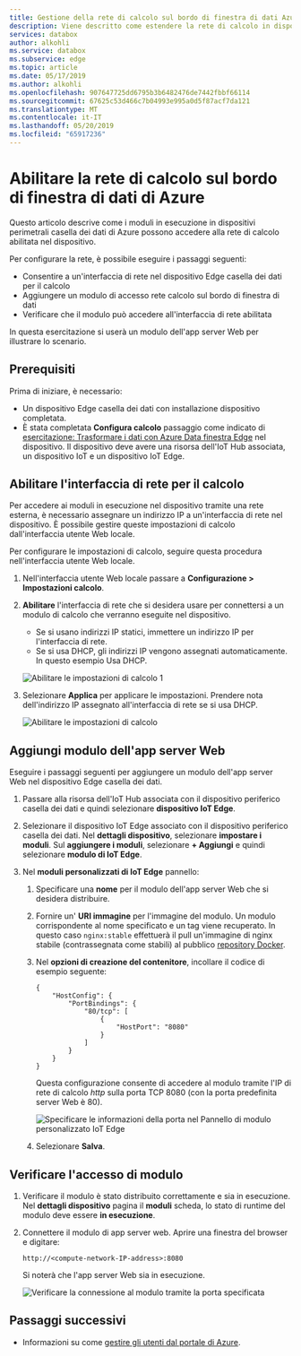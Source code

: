 ```yaml
---
title: Gestione della rete di calcolo sul bordo di finestra di dati Azure per i moduli di accesso | Microsoft Docs
description: Viene descritto come estendere la rete di calcolo in dispositivi perimetrali finestra di dati per l'accesso ai moduli tramite un indirizzo IP esterno.
services: databox
author: alkohli
ms.service: databox
ms.subservice: edge
ms.topic: article
ms.date: 05/17/2019
ms.author: alkohli
ms.openlocfilehash: 907647725dd6795b3b6482476de7442fbbf66114
ms.sourcegitcommit: 67625c53d466c7b04993e995a0d5f87acf7da121
ms.translationtype: MT
ms.contentlocale: it-IT
ms.lasthandoff: 05/20/2019
ms.locfileid: "65917236"
---
```

# <a name="enable-compute-network-on-your-azure-data-box-edge"></a>Abilitare la rete di calcolo sul bordo di finestra di dati di Azure

Questo articolo descrive come i moduli in esecuzione in dispositivi perimetrali casella dei dati di Azure possono accedere alla rete di calcolo abilitata nel dispositivo.

Per configurare la rete, è possibile eseguire i passaggi seguenti:

- Consentire a un'interfaccia di rete nel dispositivo Edge casella dei dati per il calcolo
- Aggiungere un modulo di accesso rete calcolo sul bordo di finestra di dati
- Verificare che il modulo può accedere all'interfaccia di rete abilitata

In questa esercitazione si userà un modulo dell'app server Web per illustrare lo scenario.

## <a name="prerequisites"></a>Prerequisiti

Prima di iniziare, è necessario:

- Un dispositivo Edge casella dei dati con installazione dispositivo completata.
- È stata completata **Configura calcolo** passaggio come indicato di [esercitazione: Trasformare i dati con Azure Data finestra Edge](data-box-edge-deploy-configure-compute-advanced.md#configure-compute) nel dispositivo. Il dispositivo deve avere una risorsa dell'IoT Hub associata, un dispositivo IoT e un dispositivo IoT Edge.

## <a name="enable-network-interface-for-compute"></a>Abilitare l'interfaccia di rete per il calcolo

Per accedere ai moduli in esecuzione nel dispositivo tramite una rete esterna, è necessario assegnare un indirizzo IP a un'interfaccia di rete nel dispositivo. È possibile gestire queste impostazioni di calcolo dall'interfaccia utente Web locale.

Per configurare le impostazioni di calcolo, seguire questa procedura nell'interfaccia utente Web locale.

1. Nell'interfaccia utente Web locale passare a **Configurazione > Impostazioni calcolo**.  

2. **Abilitare** l'interfaccia di rete che si desidera usare per connettersi a un modulo di calcolo che verranno eseguite nel dispositivo.

    - Se si usano indirizzi IP statici, immettere un indirizzo IP per l'interfaccia di rete.
    - Se si usa DHCP, gli indirizzi IP vengono assegnati automaticamente. In questo esempio Usa DHCP.

    ![Abilitare le impostazioni di calcolo 1](media/data-box-edge-extend-compute-access-modules/enable-compute-setting-1.png)

3. Selezionare **Applica** per applicare le impostazioni. Prendere nota dell'indirizzo IP assegnato all'interfaccia di rete se si usa DHCP.

    ![Abilitare le impostazioni di calcolo](media/data-box-edge-extend-compute-access-modules/enable-compute-setting-2.png)

## <a name="add-webserver-app-module"></a>Aggiungi modulo dell'app server Web

Eseguire i passaggi seguenti per aggiungere un modulo dell'app server Web nel dispositivo Edge casella dei dati.

1. Passare alla risorsa dell'IoT Hub associata con il dispositivo periferico casella dei dati e quindi selezionare **dispositivo IoT Edge**.
2. Selezionare il dispositivo IoT Edge associato con il dispositivo periferico casella dei dati. Nel **dettagli dispositivo**, selezionare **impostare i moduli**. Sul **aggiungere i moduli**, selezionare **+ Aggiungi** e quindi selezionare **modulo di IoT Edge**.
3. Nel **moduli personalizzati di IoT Edge** pannello:

    1. Specificare una **nome** per il modulo dell'app server Web che si desidera distribuire.
    2. Fornire un' **URI immagine** per l'immagine del modulo. Un modulo corrispondente al nome specificato e un tag viene recuperato. In questo caso `nginx:stable` effettuerà il pull un'immagine di nginx stabile (contrassegnata come stabili) al pubblico [repository Docker](https://hub.docker.com/_/nginx/).
    3. Nel **opzioni di creazione del contenitore**, incollare il codice di esempio seguente:  

        ```
        {
            "HostConfig": {
                "PortBindings": {
                    "80/tcp": [
                        {
                            "HostPort": "8080"
                        }
                    ]
                }
            }
        }
        ```

        Questa configurazione consente di accedere al modulo tramite l'IP di rete di calcolo *http* sulla porta TCP 8080 (con la porta predefinita server Web è 80).

        ![Specificare le informazioni della porta nel Pannello di modulo personalizzato IoT Edge](media/data-box-edge-extend-compute-access-modules/module-information.png)

    4. Selezionare **Salva**.

## <a name="verify-module-access"></a>Verificare l'accesso di modulo

1. Verificare il modulo è stato distribuito correttamente e sia in esecuzione. Nel **dettagli dispositivo** pagina il **moduli** scheda, lo stato di runtime del modulo deve essere **in esecuzione**.  
2. Connettere il modulo di app server web. Aprire una finestra del browser e digitare:

    `http://<compute-network-IP-address>:8080`

    Si noterà che l'app server Web sia in esecuzione.

    ![Verificare la connessione al modulo tramite la porta specificata](media/data-box-edge-extend-compute-access-modules/verify-connect-module-1.png)

## <a name="next-steps"></a>Passaggi successivi

- Informazioni su come [gestire gli utenti dal portale di Azure](data-box-edge-manage-users.md).
